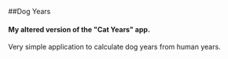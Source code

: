 ##Dog Years
#### My altered version of the "Cat Years" app.
Very simple application to calculate dog years from human years.
